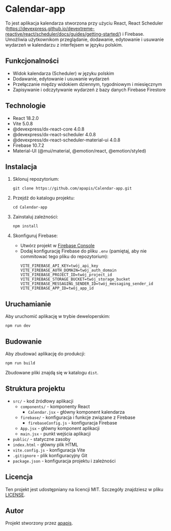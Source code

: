 # Calendar-app

To jest aplikacja kalendarza stworzona przy użyciu React, React Scheduler (https://devexpress.github.io/devextreme-reactive/react/scheduler/docs/guides/getting-started/) i Firebase. Umożliwia użytkownikom przeglądanie, dodawanie, edytowanie i usuwanie wydarzeń w kalendarzu z interfejsem w języku polskim.

## Funkcjonalności

- Widok kalendarza (Scheduler) w języku polskim
- Dodawanie, edytowanie i usuwanie wydarzeń
- Przełączanie między widokiem dziennym, tygodniowym i miesięcznym
- Zapisywanie i odczytywanie wydarzeń z bazy danych Firebase Firestore

## Technologie

- React 18.2.0
- Vite 5.0.8
- @devexpress/dx-react-core 4.0.8
- @devexpress/dx-react-scheduler 4.0.8
- @devexpress/dx-react-scheduler-material-ui 4.0.8
- Firebase 10.7.2
- Material-UI (@mui/material, @emotion/react, @emotion/styled)

## Instalacja

1. Sklonuj repozytorium:

   ```
   git clone https://github.com/apapis/Calendar-app.git
   ```

2. Przejdź do katalogu projektu:

   ```
   cd Calendar-app
   ```

3. Zainstaluj zależności:

   ```
   npm install
   ```

4. Skonfiguruj Firebase:
   - Utwórz projekt w [Firebase Console](https://console.firebase.google.com/)
   - Dodaj konfigurację Firebase do pliku `.env` (pamiętaj, aby nie commitować tego pliku do repozytorium):
     ```
     VITE_FIREBASE_API_KEY=twój_api_key
     VITE_FIREBASE_AUTH_DOMAIN=twój_auth_domain
     VITE_FIREBASE_PROJECT_ID=twój_project_id
     VITE_FIREBASE_STORAGE_BUCKET=twój_storage_bucket
     VITE_FIREBASE_MESSAGING_SENDER_ID=twój_messaging_sender_id
     VITE_FIREBASE_APP_ID=twój_app_id
     ```

## Uruchamianie

Aby uruchomić aplikację w trybie deweloperskim:

```
npm run dev
```

## Budowanie

Aby zbudować aplikację do produkcji:

```
npm run build
```

Zbudowane pliki znajdą się w katalogu `dist`.

## Struktura projektu

- `src/` - kod źródłowy aplikacji
  - `components/` - komponenty React
    - `Calendar.jsx` - główny komponent kalendarza
  - `firebase/` - konfiguracja i funkcje związane z Firebase
    - `firebaseConfig.js` - konfiguracja Firebase
  - `App.jsx` - główny komponent aplikacji
  - `main.jsx` - punkt wejścia aplikacji
- `public/` - statyczne zasoby
- `index.html` - główny plik HTML
- `vite.config.js` - konfiguracja Vite
- `.gitignore` - plik konfiguracyjny Git
- `package.json` - konfiguracja projektu i zależności

## Licencja

Ten projekt jest udostępniany na licencji MIT. Szczegóły znajdziesz w pliku [LICENSE](LICENSE).

## Autor

Projekt stworzony przez [apapis](https://github.com/apapis).
